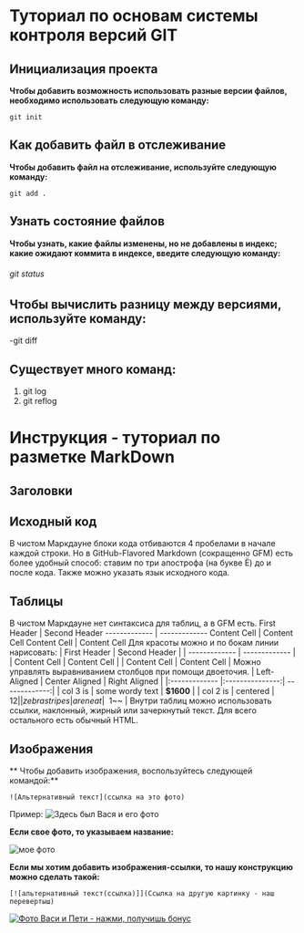 # Туториал по основам системы контроля версий GIT


## Инициализация проекта
**Чтобы добавить возможность использовать разные версии файлов, необходимо использовать следующую команду:**

```fix
git init
```


## Как добавить файл в отслеживание
**Чтобы добавить файл на отслеживание, используйте следующую команду:**

```
git add .
```

## Узнать состояние файлов
**Чтобы узнать, какие файлы изменены, но не добавлены в индекс; какие ожидают коммита в индексе, введите следующую команду:**

###### git status

## Чтобы вычислить разницу между версиями, используйте команду:
-git diff

## Существует много команд:
1. git log
2. git reflog

# Инструкция - туториал по разметке MarkDown


## Заголовки




## Исходный код

В чистом Маркдауне блоки кода отбиваются 4 пробелами в начале
каждой строки.
Но в GitHub-Flavored Markdown (сокращенно GFM) есть более
удобный способ: ставим по три апострофа (на букве Ё) до и после
кода. Также можно указать язык исходного кода.


## Таблицы

В чистом Маркдауне нет синтаксиса для таблиц, а в GFM
есть.
First Header | Second Header
------------- | -------------
Content Cell | Content Cell
Content Cell | Content Cell
Для красоты можно и по бокам линии нарисовать:
| First Header | Second Header |
| ------------- | ------------- |
| Content Cell | Content Cell |
| Content Cell | Content Cell |
Можно управлять выравниванием столбцов при помощи
двоеточия.
| Left-Aligned | Center Aligned | Right Aligned |
|:------------- |:---------------:| -------------:|
| col 3 is | some wordy text | **$1600** |
| col 2 is | centered | $12 |
| zebra stripes | are neat | ~~$1~~ |
Внутри таблиц можно использовать ссылки, наклонный,
жирный или зачеркнутый текст.
Для всего остального есть обычный HTML.




## Изображения

** Чтобы добавить изображения, воспользуйтесь следующей командой:**

```
![Альтернативный текст](ссылка на это фото)
```
Пример:
![Здесь был Вася и его фото](https://images.unsplash.com/photo-1517649763962-0c623066013b?ixlib=rb-4.0.3&ixid=M3wxMjA3fDB8MHxwaG90by1wYWdlfHx8fGVufDB8fHx8fA%3D%3D&auto=format&fit=crop&w=1170&q=80)

**Если свое фото, то указываем название:**

![мое фото](DSC_3794.jpg)

**Если мы хотим добавить изображения-ссылки, то нашу конструкцию можно сделать такой:**

```
[![альтернативный текст(ссылка)]](Ссылка на другую картинку - наш перевертыш)
```
[![Фото Васи и Пети - нажми, получишь бонус](https://images.unsplash.com/photo-1517649763962-0c623066013b?ixlib=rb-4.0.3&ixid=M3wxMjA3fDB8MHxwaG90by1wYWdlfHx8fGVufDB8fHx8fA%3D%3D&auto=format&fit=crop&w=1170&q=80)](https://media.istockphoto.com/id/1464605292/ru/%D1%84%D0%BE%D1%82%D0%BE/%D1%81%D1%82%D0%B0%D1%80%D1%88%D0%B8%D0%B9-%D1%87%D0%B5%D1%80%D0%BD%D0%B0%D1%8F-%D0%BF%D0%B0%D1%80%D0%B0-%D1%85%D0%BE%D0%B4%D1%8C%D0%B1%D0%B0-%D0%BE%D1%82-%D1%82%D0%B5%D0%BD%D0%BD%D0%B8%D1%81%D0%BD%D0%BE%D0%B3%D0%BE-%D0%BA%D0%BE%D1%80%D1%82%D0%B0.jpg?s=612x612&w=is&k=20&c=rVYixmaCs1vHtjejQoITvaGFmOdKBkn14rSlE731nJY=)

